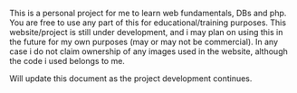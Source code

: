 This is a personal project for me to learn web fundamentals, DBs and php. You are free to use any part of this for educational/training purposes.
This website/project is still under development, and i may plan on using this in the future for my own purposes (may or may not be commercial).
In any case i do not claim ownership of any images used in the website, although the code i used belongs to me.

Will update this document as the project development continues.

